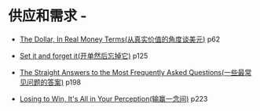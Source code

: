 # 供应和需求 - 


 - [The Dollar, In Real Money Terms(从真实价值的角度谈美元)](Supply_and_Demand/The_Dollar_In_Real_Money_Terms) p62

 - [Set it and forget it(开单然后忘掉它)](Supply_and_Demand/set-it-and-forget-it/) p125

 - [The Straight Answers to the Most Frequently Asked Questions(一些最常见问题的答案)](Supply_and_Demand/The_Straight_Answers_to_the_Most_Frequently_Asked_Questions) p198

 - [Losing to Win, It's All in Your Perception(输赢一念间)](Supply_and_Demand/Losing_to_Win/) p223

